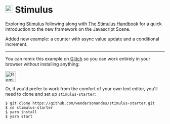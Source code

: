 # <img src="https://raw.githubusercontent.com/stimulusjs/stimulus/master/assets/logo.svg?sanitize=true" width="24" height="24" alt="Stimulus"> Stimulus

Exploring [Stimulus](https://github.com/stimulusjs/stimulus) following along with [The Stimulus Handbook](https://github.com/stimulusjs/stimulus/blob/master/handbook/README.md) for a quick introduction to the new framework on the Javascript Scene.

Added new example: a counter with async value update and a conditional increment.

---


You can remix this example on [Glitch](https://glitch.com/edit/#!/remix/stimulusss) so you can work entirely in your browser without installing anything:

[<img src="https://cdn.glitch.com/2bdfb3f8-05ef-4035-a06e-2043962a3a13%2Fremix%402x.png?1513093958726" alt="Remix on Glitch" aria-label="remix" height="33">](https://glitch.com/edit/#!/remix/stimulus-starter)

Or, if you'd prefer to work from the comfort of your own text editor, you'll need to clone and set up `stimulus-starter`:

```
$ git clone https://github.com/wendersonandes/stimulus-starter.git
$ cd stimulus-starter
$ yarn install
$ yarn start
```
